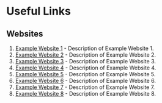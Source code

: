 # Useful Links

## Websites
1. [Example Website 1](https://www.example1.com) - Description of Example Website 1.
2. [Example Website 2](https://www.example2.com) - Description of Example Website 2.
3. [Example Website 3](https://www.example3.com) - Description of Example Website 3.
4. [Example Website 4](https://www.example4.com) - Description of Example Website 4.
5. [Example Website 5](https://www.example5.com) - Description of Example Website 5.
6. [Example Website 6](https://www.example6.com) - Description of Example Website 6.
7. [Example Website 7](https://www.example7.com) - Description of Example Website 7.
8. [Example Website 8](https://www.example8.com) - Description of Example Website 8.
